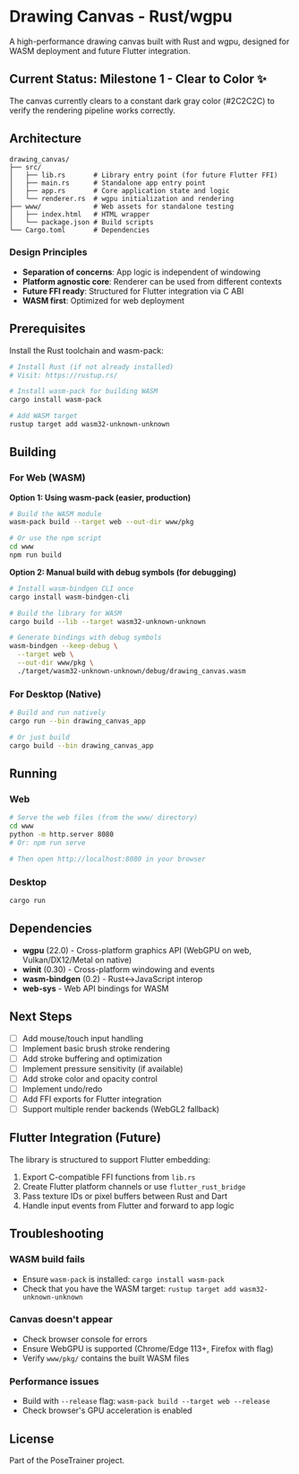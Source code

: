 # Drawing Canvas - Rust/wgpu

A high-performance drawing canvas built with Rust and wgpu, designed for WASM deployment and future Flutter integration.

## Current Status: Milestone 1 - Clear to Color ✨

The canvas currently clears to a constant dark gray color (#2C2C2C) to verify the rendering pipeline works correctly.

## Architecture

```
drawing_canvas/
├── src/
│   ├── lib.rs       # Library entry point (for future Flutter FFI)
│   ├── main.rs      # Standalone app entry point
│   ├── app.rs       # Core application state and logic
│   └── renderer.rs  # wgpu initialization and rendering
├── www/             # Web assets for standalone testing
│   ├── index.html   # HTML wrapper
│   └── package.json # Build scripts
└── Cargo.toml       # Dependencies
```

### Design Principles

- **Separation of concerns**: App logic is independent of windowing
- **Platform agnostic core**: Renderer can be used from different contexts
- **Future FFI ready**: Structured for Flutter integration via C ABI
- **WASM first**: Optimized for web deployment

## Prerequisites

Install the Rust toolchain and wasm-pack:

```bash
# Install Rust (if not already installed)
# Visit: https://rustup.rs/

# Install wasm-pack for building WASM
cargo install wasm-pack

# Add WASM target
rustup target add wasm32-unknown-unknown
```

## Building

### For Web (WASM)

**Option 1: Using wasm-pack (easier, production)**
```bash
# Build the WASM module
wasm-pack build --target web --out-dir www/pkg

# Or use the npm script
cd www
npm run build
```

**Option 2: Manual build with debug symbols (for debugging)**
```bash
# Install wasm-bindgen CLI once
cargo install wasm-bindgen-cli

# Build the library for WASM
cargo build --lib --target wasm32-unknown-unknown

# Generate bindings with debug symbols
wasm-bindgen --keep-debug \
  --target web \
  --out-dir www/pkg \
  ./target/wasm32-unknown-unknown/debug/drawing_canvas.wasm
```

### For Desktop (Native)

```bash
# Build and run natively
cargo run --bin drawing_canvas_app

# Or just build
cargo build --bin drawing_canvas_app
```

## Running

### Web

```bash
# Serve the web files (from the www/ directory)
cd www
python -m http.server 8080
# Or: npm run serve

# Then open http://localhost:8080 in your browser
```

### Desktop

```bash
cargo run
```

## Dependencies

- **wgpu** (22.0) - Cross-platform graphics API (WebGPU on web, Vulkan/DX12/Metal on native)
- **winit** (0.30) - Cross-platform windowing and events
- **wasm-bindgen** (0.2) - Rust↔JavaScript interop
- **web-sys** - Web API bindings for WASM

## Next Steps

- [ ] Add mouse/touch input handling
- [ ] Implement basic brush stroke rendering
- [ ] Add stroke buffering and optimization
- [ ] Implement pressure sensitivity (if available)
- [ ] Add stroke color and opacity control
- [ ] Implement undo/redo
- [ ] Add FFI exports for Flutter integration
- [ ] Support multiple render backends (WebGL2 fallback)

## Flutter Integration (Future)

The library is structured to support Flutter embedding:

1. Export C-compatible FFI functions from `lib.rs`
2. Create Flutter platform channels or use `flutter_rust_bridge`
3. Pass texture IDs or pixel buffers between Rust and Dart
4. Handle input events from Flutter and forward to app logic

## Troubleshooting

### WASM build fails

- Ensure `wasm-pack` is installed: `cargo install wasm-pack`
- Check that you have the WASM target: `rustup target add wasm32-unknown-unknown`

### Canvas doesn't appear

- Check browser console for errors
- Ensure WebGPU is supported (Chrome/Edge 113+, Firefox with flag)
- Verify `www/pkg/` contains the built WASM files

### Performance issues

- Build with `--release` flag: `wasm-pack build --target web --release`
- Check browser's GPU acceleration is enabled

## License

Part of the PoseTrainer project.
